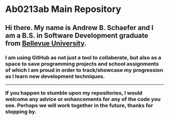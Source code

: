 <h1>Ab0213ab Main Repository</h1>
<h2>Hi there. My name is Andrew B. Schaefer and I am a B.S. in Software Development graduate from <a href="https://www.bellevue.edu/?ab=b" target="_blank">Bellevue University</a>.</h2>

<h3>I am using GitHub as not just a tool to collaberate, but also as a space to save programming projects and school assignments of which I am proud in order to track/showcase my progression as I learn new development techniques. 
  
 <hr>

If you happen to stumble upon my repositories, I would welcome any advice or enhancements for any of the code you see. Perhaps we will work together in the future, thanks for stopping by.</h3>

